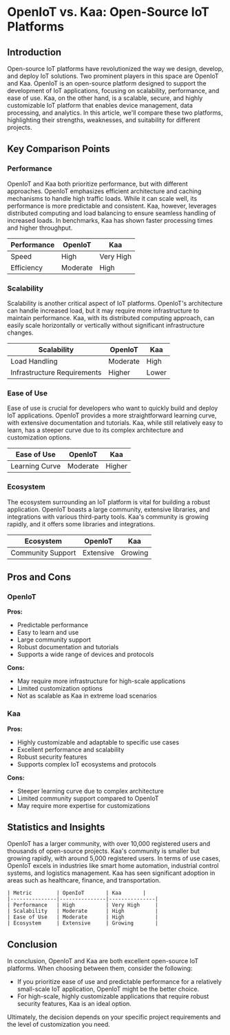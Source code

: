 # OpenIoT vs. Kaa: Open-Source IoT Platforms
## Introduction
Open-source IoT platforms have revolutionized the way we design, develop, and deploy IoT solutions. Two prominent players in this space are OpenIoT and Kaa. OpenIoT is an open-source platform designed to support the development of IoT applications, focusing on scalability, performance, and ease of use. Kaa, on the other hand, is a scalable, secure, and highly customizable IoT platform that enables device management, data processing, and analytics. In this article, we'll compare these two platforms, highlighting their strengths, weaknesses, and suitability for different projects.

## Key Comparison Points

### Performance
OpenIoT and Kaa both prioritize performance, but with different approaches. OpenIoT emphasizes efficient architecture and caching mechanisms to handle high traffic loads. While it can scale well, its performance is more predictable and consistent. Kaa, however, leverages distributed computing and load balancing to ensure seamless handling of increased loads. In benchmarks, Kaa has shown faster processing times and higher throughput.

| Performance | OpenIoT | Kaa |
|-------------|---------|-----|
| Speed        | High    | Very High     |
| Efficiency  | Moderate | High          |

### Scalability
Scalability is another critical aspect of IoT platforms. OpenIoT's architecture can handle increased load, but it may require more infrastructure to maintain performance. Kaa, with its distributed computing approach, can easily scale horizontally or vertically without significant infrastructure changes.

| Scalability   | OpenIoT | Kaa |
|-------------|---------|-----|
| Load Handling | Moderate      | High          |
| Infrastructure Requirements | Higher     | Lower        |

### Ease of Use
Ease of use is crucial for developers who want to quickly build and deploy IoT applications. OpenIoT provides a more straightforward learning curve, with extensive documentation and tutorials. Kaa, while still relatively easy to learn, has a steeper curve due to its complex architecture and customization options.

| Ease of Use | OpenIoT | Kaa |
|-------------|---------|-----|
| Learning Curve | Moderate      | Higher       |

### Ecosystem
The ecosystem surrounding an IoT platform is vital for building a robust application. OpenIoT boasts a large community, extensive libraries, and integrations with various third-party tools. Kaa's community is growing rapidly, and it offers some libraries and integrations.

| Ecosystem     | OpenIoT | Kaa |
|-------------|---------|-----|
| Community Support | Extensive     | Growing       |

## Pros and Cons

### OpenIoT
**Pros:**

* Predictable performance
* Easy to learn and use
* Large community support
* Robust documentation and tutorials
* Supports a wide range of devices and protocols

**Cons:**

* May require more infrastructure for high-scale applications
* Limited customization options
* Not as scalable as Kaa in extreme load scenarios

### Kaa
**Pros:**

* Highly customizable and adaptable to specific use cases
* Excellent performance and scalability
* Robust security features
* Supports complex IoT ecosystems and protocols

**Cons:**

* Steeper learning curve due to complex architecture
* Limited community support compared to OpenIoT
* May require more expertise for customizations

## Statistics and Insights
OpenIoT has a larger community, with over 10,000 registered users and thousands of open-source projects. Kaa's community is smaller but growing rapidly, with around 5,000 registered users. In terms of use cases, OpenIoT excels in industries like smart home automation, industrial control systems, and logistics management. Kaa has seen significant adoption in areas such as healthcare, finance, and transportation.

```
| Metric        | OpenIoT       | Kaa       |
|---------------|---------------|---------------|
| Performance   | High          | Very High     |
| Scalability   | Moderate      | High          |
| Ease of Use   | Moderate      | High          |
| Ecosystem     | Extensive     | Growing       |
```

## Conclusion
In conclusion, OpenIoT and Kaa are both excellent open-source IoT platforms. When choosing between them, consider the following:

* If you prioritize ease of use and predictable performance for a relatively small-scale IoT application, OpenIoT might be the better choice.
* For high-scale, highly customizable applications that require robust security features, Kaa is an ideal option.

Ultimately, the decision depends on your specific project requirements and the level of customization you need.